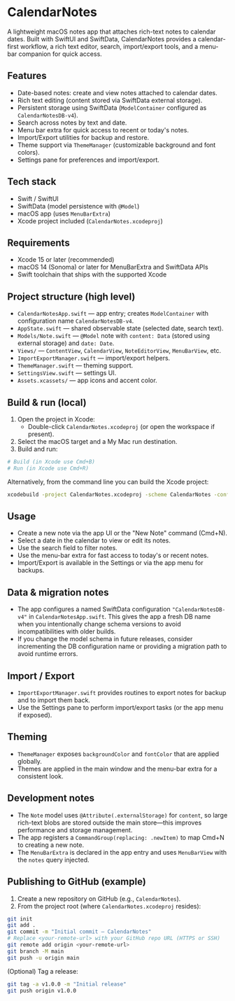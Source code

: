 # CalendarNotes

A lightweight macOS notes app that attaches rich-text notes to calendar dates. Built with SwiftUI and SwiftData, CalendarNotes provides a calendar-first workflow, a rich text editor, search, import/export tools, and a menu-bar companion for quick access.

## Features
- Date-based notes: create and view notes attached to calendar dates.
- Rich text editing (content stored via SwiftData external storage).
- Persistent storage using SwiftData (`ModelContainer` configured as `CalendarNotesDB-v4`).
- Search across notes by text and date.
- Menu bar extra for quick access to recent or today's notes.
- Import/Export utilities for backup and restore.
- Theme support via `ThemeManager` (customizable background and font colors).
- Settings pane for preferences and import/export.

## Tech stack
- Swift / SwiftUI
- SwiftData (model persistence with `@Model`)
- macOS app (uses `MenuBarExtra`)
- Xcode project included (`CalendarNotes.xcodeproj`)

## Requirements
- Xcode 15 or later (recommended)
- macOS 14 (Sonoma) or later for MenuBarExtra and SwiftData APIs
- Swift toolchain that ships with the supported Xcode

## Project structure (high level)
- `CalendarNotesApp.swift` — app entry; creates `ModelContainer` with configuration name `CalendarNotesDB-v4`.
- `AppState.swift` — shared observable state (selected date, search text).
- `Models/Note.swift` — `@Model` note with `content: Data` (stored using external storage) and `date: Date`.
- `Views/` — `ContentView`, `CalendarView`, `NoteEditorView`, `MenuBarView`, etc.
- `ImportExportManager.swift` — import/export helpers.
- `ThemeManager.swift` — theming support.
- `SettingsView.swift` — settings UI.
- `Assets.xcassets/` — app icons and accent color.

## Build & run (local)
1. Open the project in Xcode:
   - Double-click `CalendarNotes.xcodeproj` (or open the workspace if present).
2. Select the macOS target and a My Mac run destination.
3. Build and run:

```bash
# Build (in Xcode use Cmd+B)
# Run (in Xcode use Cmd+R)
```

Alternatively, from the command line you can build the Xcode project:

```bash
xcodebuild -project CalendarNotes.xcodeproj -scheme CalendarNotes -configuration Debug
```

## Usage
- Create a new note via the app UI or the "New Note" command (Cmd+N).
- Select a date in the calendar to view or edit its notes.
- Use the search field to filter notes.
- Use the menu-bar extra for fast access to today's or recent notes.
- Import/Export is available in the Settings or via the app menu for backups.

## Data & migration notes
- The app configures a named SwiftData configuration `"CalendarNotesDB-v4"` in `CalendarNotesApp.swift`. This gives the app a fresh DB name when you intentionally change schema versions to avoid incompatibilities with older builds.
- If you change the model schema in future releases, consider incrementing the DB configuration name or providing a migration path to avoid runtime errors.

## Import / Export
- `ImportExportManager.swift` provides routines to export notes for backup and to import them back.
- Use the Settings pane to perform import/export tasks (or the app menu if exposed).

## Theming
- `ThemeManager` exposes `backgroundColor` and `fontColor` that are applied globally.
- Themes are applied in the main window and the menu-bar extra for a consistent look.

## Development notes
- The `Note` model uses `@Attribute(.externalStorage)` for `content`, so large rich-text blobs are stored outside the main store—this improves performance and storage management.
- The app registers a `CommandGroup(replacing: .newItem)` to map Cmd+N to creating a new note.
- The `MenuBarExtra` is declared in the app entry and uses `MenuBarView` with the `notes` query injected.

## Publishing to GitHub (example)
1. Create a new repository on GitHub (e.g., `CalendarNotes`).
2. From the project root (where `CalendarNotes.xcodeproj` resides):

```bash
git init
git add .
git commit -m "Initial commit — CalendarNotes"
# Replace <your-remote-url> with your GitHub repo URL (HTTPS or SSH)
git remote add origin <your-remote-url>
git branch -M main
git push -u origin main
```

(Optional) Tag a release:

```bash
git tag -a v1.0.0 -m "Initial release"
git push origin v1.0.0
```
